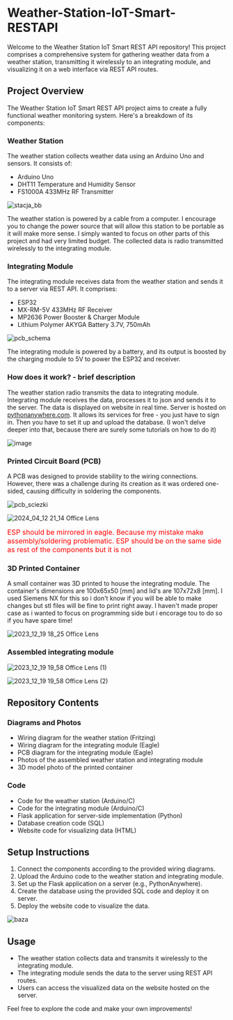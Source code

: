 # Weather-Station-IoT-Smart-RESTAPI
Welcome to the Weather Station IoT Smart REST API repository! This project comprises a comprehensive system for gathering weather data from a weather station, transmitting it wirelessly to an integrating module, and visualizing it on a web interface via REST API routes.

## Project Overview

The Weather Station IoT Smart REST API project aims to create a fully functional weather monitoring system. Here's a breakdown of its components:

### Weather Station
The weather station collects weather data using an Arduino Uno and sensors. It consists of:
- Arduino Uno
- DHT11 Temperature and Humidity Sensor
- FS1000A 433MHz RF Transmitter

![stacja_bb](https://github.com/nervles/Weather-Station-IoT-Smart-RESTAPI/assets/130153131/11db2c48-978f-4326-8dc2-ddb22589e30e)

The weather station is powered by a cable from a computer. I encourage you to change the power source that will allow this station to be portable as it will make more sense. I simply wanted to focus on other parts of this project and had very limited budget. The collected data is radio transmitted wirelessly to the integrating module.

### Integrating Module
The integrating module receives data from the weather station and sends it to a server via REST API. It comprises:
- ESP32
- MX-RM-5V 433MHz RF Receiver
- MP2636 Power Booster & Charger Module
- Lithium Polymer AKYGA Battery 3.7V, 750mAh

![pcb_schema](https://github.com/nervles/Weather-Station-IoT-Smart-RESTAPI/assets/130153131/2e7ebeff-6988-48ee-828c-2f5032820475)

The integrating module is powered by a battery, and its output is boosted by the charging module to 5V to power the ESP32 and receiver.

### How does it work? - brief description
The weather station radio transmits the data to integrating module. Integrating module receives the data, processes it to json and sends it to the server. The data is displayed on website in real time. Server is hosted on [pythonanywhere.com](pythonanywhere.com). It allows its services for free - you just have to sign in. Then you have to set it up and upload the database. (I won't delve deeper into that, because there are surely some tutorials on how to do it)

![image](https://github.com/nervles/Weather-Station-IoT-Smart-RESTAPI/assets/130153131/a8da6115-4cc9-4c3c-a8c8-6bb0f1128410)


### Printed Circuit Board (PCB)
A PCB was designed to provide stability to the wiring connections. However, there was a challenge during its creation as it was ordered one-sided, causing difficulty in soldering the components.

![pcb_sciezki](https://github.com/nervles/Weather-Station-IoT-Smart-RESTAPI/assets/130153131/9cdbfa2f-6886-48a7-847d-6285f3ceb2c3)

![2024_04_12 21_14 Office Lens](https://github.com/nervles/Weather-Station-IoT-Smart-RESTAPI/assets/130153131/56095a07-3a78-49b8-93af-15633b7b8cc3)

<span style="color:red; font-size: medium;">ESP should be mirrored in eagle. Because my mistake make assembly/soldering problematic. ESP should be on the same side as rest of the components but it is not</span>

### 3D Printed Container
A small container was 3D printed to house the integrating module. The container's dimensions are 100x65x50 [mm] and lid's are 107x72x8 [mm]. I used Siemens NX for this so i don't know if you will be able to make changes but stl files will be fine to print right away. I haven't made proper case as i wanted to focus on programming side but i encorage tou to do so if you have spare time!

![2023_12_19 18_25 Office Lens](https://github.com/nervles/Weather-Station-IoT-Smart-RESTAPI/assets/130153131/f8efacde-7a2d-423d-845a-f3d6d8cb7a48)

### Assembled integrating module

![2023_12_19 19_58 Office Lens (1)](https://github.com/nervles/Weather-Station-IoT-Smart-RESTAPI/assets/130153131/1b7542c4-69b7-40cb-a59d-efc38acc7a04)

![2023_12_19 19_58 Office Lens (2)](https://github.com/nervles/Weather-Station-IoT-Smart-RESTAPI/assets/130153131/3f9744e3-d6c8-4a82-82c3-36c0c08019c5)

## Repository Contents

### Diagrams and Photos
- Wiring diagram for the weather station (Fritzing)
- Wiring diagram for the integrating module (Eagle)
- PCB diagram for the integrating module (Eagle)
- Photos of the assembled weather station and integrating module
- 3D model photo of the printed container

### Code
- Code for the weather station (Arduino/C)
- Code for the integrating module (Arduino/C)
- Flask application for server-side implementation (Python)
- Database creation code (SQL)
- Website code for visualizing data (HTML)

## Setup Instructions

1. Connect the components according to the provided wiring diagrams.
2. Upload the Arduino code to the weather station and integrating module.
3. Set up the Flask application on a server (e.g., PythonAnywhere).
4. Create the database using the provided SQL code and deploy it on server.
5. Deploy the website code to visualize the data.

![baza](https://github.com/nervles/Weather-Station-IoT-Smart-RESTAPI/assets/130153131/38502eed-e096-4185-9974-f735f3190816)

## Usage

- The weather station collects data and transmits it wirelessly to the integrating module.
- The integrating module sends the data to the server using REST API routes.
- Users can access the visualized data on the website hosted on the server.

Feel free to explore the code and make your own improvements!
